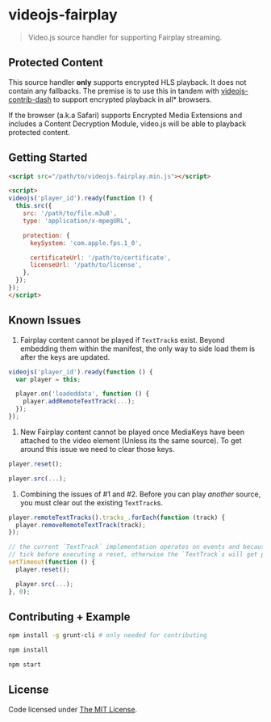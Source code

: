 # videojs-fairplay

> Video.js source handler for supporting Fairplay streaming.

## Protected Content

This source handler **only** supports encrypted HLS playback. It does not contain any fallbacks. The premise is to use this in tandem with [videojs-contrib-dash](https://github.com/videojs/videojs-contrib-dash/) to support encrypted playback in all* browsers.

If the browser (a.k.a Safari) supports Encrypted Media Extensions and includes a Content Decryption Module, video.js will be able to playback protected content.

## Getting Started

```html
<script src="/path/to/videojs.fairplay.min.js"></script>

<script>
videojs('player_id').ready(function () {
  this.src({
    src: '/path/to/file.m3u8',
    type: 'application/x-mpegURL',

    protection: {
      keySystem: 'com.apple.fps.1_0',

      certificateUrl: '/path/to/certificate',
      licenseUrl: '/path/to/license',
    },
  });
});
</script>
```

## Known Issues

1. Fairplay content cannot be played if `TextTrack`s exist. Beyond embedding them within the manifest, the only way to side load them is after the keys are updated.

  ```js
  videojs('player_id').ready(function () {
    var player = this;

    player.on('loadeddata', function () {
      player.addRemoteTextTrack(...);
    });
  });
  ```

1. New Fairplay content cannot be played once MediaKeys have been attached to the video element (Unless its the same source). To get around this issue we need to clear those keys.

  ```js
  player.reset();

  player.src(...);
  ```

1. Combining the issues of #1 and #2. Before you can play *another* source, you must clear out the existing `TextTrack`s.

  ```js
  player.remoteTextTracks().tracks_.forEach(function (track) {
    player.removeRemoteTextTrack(track);
  });

  // the current `TextTrack` implementation operates on events and because of this we have to wait a
  // tick before executing a reset, otherwise the `TextTrack`s will get picked up in its associated `Tech`.
  setTimeout(function () {
    player.reset();

    player.src(...);
  }, 0);
  ```

## Contributing + Example

```bash
npm install -g grunt-cli # only needed for contributing

npm install

npm start
```

## License

Code licensed under [The MIT License](https://github.com/chemoish/videojs-fairplay/blob/master/LICENSE).
